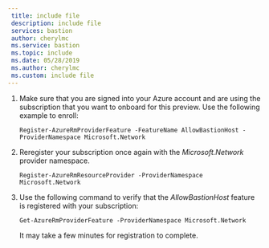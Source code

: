 ```yaml
---
 title: include file
 description: include file
 services: bastion
 author: cherylmc
 ms.service: bastion
 ms.topic: include
 ms.date: 05/28/2019
 ms.author: cherylmc
 ms.custom: include file
---
```


1. Make sure that you are signed into your Azure account and are using the subscription that you want to onboard for this preview. Use the following example to enroll:

    ```azurepowershell-interactive
    Register-AzureRmProviderFeature -FeatureName AllowBastionHost -ProviderNamespace Microsoft.Network
    ```
2.  Reregister your subscription once again with the *Microsoft.Network* provider namespace.

    ```azurepowershell-interactive
    Register-AzureRmResourceProvider -ProviderNamespace Microsoft.Network
    ````
3. Use the following command to verify that the *AllowBastionHost* feature is registered with your subscription:

    ```azurepowershell-interactive
    Get-AzureRmProviderFeature -ProviderNamespace Microsoft.Network
    ````

    It may take a few minutes for registration to complete.